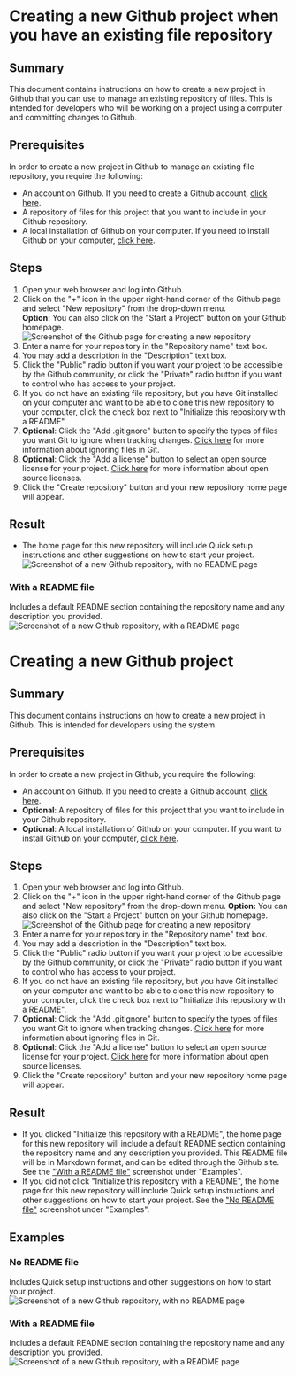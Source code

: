 # Creating a new Github project when you have an existing file repository
## Summary
This document contains instructions on how to create a new project in Github that you can use to manage an existing repository of files. This is intended for developers who will be working on a project using a computer and committing changes to Github.

## Prerequisites
In order to create a new project in Github to manage an existing file repository, you require the following:
* An account on Github. If you need to create a Github account, [click here](https://help.github.com/en/articles/signing-up-for-a-new-github-account "Signing up for a new Github account.").
* A repository of files for this project that you want to include in your Github repository.
* A local installation of Github on your computer. If you need to install Github on your computer, [click here](https://help.github.com/en/articles/set-up-git "Installing Git on your computer.").

## Steps
1. Open your web browser and log into Github.
1. Click on the "+" icon in the upper right-hand corner of the Github page and select "New repository" from the drop-down menu.  
**Option:** You can also click on the "Start a Project" button on your Github homepage.  
![Screenshot of the Github page for creating a new repository](https://github.com/devonapple/JPDocu-TechnicalWriting-20190731/blob/master/images/newproject/screenshot01_NewGithubProject.png "Screenshot of the Github page for creating a new repository")
1. Enter a name for your repository in the "Repository name" text box.
1. You may add a description in the "Description" text box.
1. Click the "Public" radio button if you want your project to be accessible by the Github community, or click the "Private" radio button if you want to control who has access to your project.
1. If you do not have an existing file repository, but you have Git installed on your computer and want to be able to clone this new repository to your computer, click the check box next to "Initialize this repository with a README".
1. **Optional**: Click the "Add .gitignore" button to specify the types of files you want Git to ignore when tracking changes. [Click here](https://help.github.com/en/articles/ignoring-files "Ignoring files in Git.") for more information about ignoring files in Git.
1. **Optional**: Click the "Add a license" button to select an open source license for your project. [Click here](https://choosealicense.com "Choosing an open source license.") for more information about open source licenses.
1.  Click the "Create repository" button and your new repository home page will appear.

## Result
* The home page for this new repository will include Quick setup instructions and other suggestions on how to start your project.  
![Screenshot of a new Github repository, with no README page](https://github.com/devonapple/JPDocu-TechnicalWriting-20190731/blob/master/images/newproject/screenshot02_NewGithubProject.png "Screenshot of a new Github repository, with no README page")

### With a README file
Includes a default README section containing the repository name and any description you provided.
![Screenshot of a new Github repository, with a README page](https://github.com/devonapple/JPDocu-TechnicalWriting-20190731/blob/master/images/newproject/screenshot03_NewGithubProject.png "Screenshot of a new Github repository, with a README page")


# Creating a new Github project
## Summary
This document contains instructions on how to create a new project in Github. This is intended for developers using the system.

## Prerequisites
In order to create a new project in Github, you require the following:
* An account on Github. If you need to create a Github account, [click here](https://help.github.com/en/articles/signing-up-for-a-new-github-account "Signing up for a new Github account.").
* **Optional**: A repository of files for this project that you want to include in your Github repository.
* **Optional**: A local installation of Github on your computer. If you want to install Github on your computer, [click here](https://help.github.com/en/articles/set-up-git "Installing Git on your computer.").

## Steps
1. Open your web browser and log into Github.
1. Click on the "+" icon in the upper right-hand corner of the Github page and select "New repository" from the drop-down menu. **Option:** You can also click on the "Start a Project" button on your Github homepage. ![Screenshot of the Github page for creating a new repository](https://github.com/devonapple/JPDocu-TechnicalWriting-20190731/blob/master/images/newproject/screenshot01_NewGithubProject.png "Screenshot of the Github page for creating a new repository")
1. Enter a name for your repository in the "Repository name" text box.
1. You may add a description in the "Description" text box.
1. Click the "Public" radio button if you want your project to be accessible by the Github community, or click the "Private" radio button if you want to control who has access to your project.
1. If you do not have an existing file repository, but you have Git installed on your computer and want to be able to clone this new repository to your computer, click the check box next to "Initialize this repository with a README".
1. **Optional**: Click the "Add .gitignore" button to specify the types of files you want Git to ignore when tracking changes. [Click here](https://help.github.com/en/articles/ignoring-files "Ignoring files in Git.") for more information about ignoring files in Git.
1. **Optional**: Click the "Add a license" button to select an open source license for your project. [Click here](https://choosealicense.com "Choosing an open source license.") for more information about open source licenses.
1.  Click the "Create repository" button and your new repository home page will appear.

## Result
* If you clicked "Initialize this repository with a README", the home page for this new repository will include a default README section containing the repository name and any description you provided. This README file will be in Markdown format, and can be edited through the Github site. See the ["With a README file"](https://github.com/devonapple/JPDocu-TechnicalWriting-20190731/wiki/Creating-a-new-Github-project/_edit#with-a-readme-file "Example new repository with a README file") screenshot under "Examples".
* If you did not click "Initialize this repository with a README", the home page for this new repository will include Quick setup instructions and other suggestions on how to start your project. See the ["No README file"](https://github.com/devonapple/JPDocu-TechnicalWriting-20190731/wiki/Creating-a-new-Github-project/_edit#no-readme-file "Example new repository with a README file") screenshot under "Examples".

## Examples
### No README file
Includes Quick setup instructions and other suggestions on how to start your project.
![Screenshot of a new Github repository, with no README page](https://github.com/devonapple/JPDocu-TechnicalWriting-20190731/blob/master/images/newproject/screenshot02_NewGithubProject.png "Screenshot of a new Github repository, with no README page")

### With a README file
Includes a default README section containing the repository name and any description you provided.
![Screenshot of a new Github repository, with a README page](https://github.com/devonapple/JPDocu-TechnicalWriting-20190731/blob/master/images/newproject/screenshot03_NewGithubProject.png "Screenshot of a new Github repository, with a README page")
